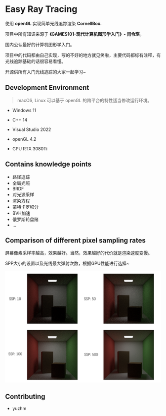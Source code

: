 # Easy Ray Tracing

使用 **openGL** 实现简单光线追踪渲染 **CornellBox.**

项目中所有知识来源于 **《GAMES101-现代计算机图形学入门》- 闫令琪**。

国内公认最好的计算机图形学入门。

项目中的代码都由自己实现，写的不好的地方就见笑啦，主要代码都标有注释，有光线追踪基础的话很容易看懂。

开源供所有入门光线追踪的大家一起学习~



## Development Environment

> macOS, Linux 可以基于 openGL 的跨平台的特性适当修改运行环境。

* Windows 11

* C++ 14

* Visual Studio 2022

* openGL 4.2

* GPU RTX 3080Ti

## Contains knowledge points

* 路径追踪
* 全局光照
* BRDF
* 对光源采样
* 渲染方程
* 蒙特卡罗积分
* BVH加速
* 俄罗斯轮盘赌
* ...

## Comparison of different pixel sampling rates

屏幕像素采样率越高，效果越好。当然，效果越好的代价就是渲染速度变慢。

SPP大小的设置以及光线最大弹射次数，根据GPU性能进行选择~

![cmp](images/cmp.png)

## Contributing
- yuzhm
